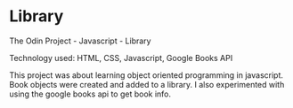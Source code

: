 # Library
The Odin Project - Javascript - Library

Technology used:
HTML, CSS, Javascript, Google Books API

This project was about learning object oriented programming in javascript. Book objects were created and added to a library.
I also experimented with using the google books api to get book info.

